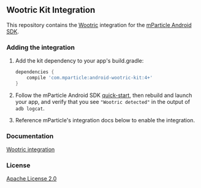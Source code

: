 ## Wootric Kit Integration

This repository contains the [Wootric](https://www.wootric.com) integration for the [mParticle Android SDK](https://github.com/mParticle/mparticle-android-sdk).

### Adding the integration

1. Add the kit dependency to your app's build.gradle:

    ```groovy
    dependencies {
        compile 'com.mparticle:android-wootric-kit:4+'
    }
    ```
2. Follow the mParticle Android SDK [quick-start](https://github.com/mParticle/mparticle-android-sdk), then rebuild and launch your app, and verify that you see `"Wootric detected"` in the output of `adb logcat`.
3. Reference mParticle's integration docs below to enable the integration.

### Documentation

[Wootric integration](http://docs.mparticle.com/?java#wootric)

### License

[Apache License 2.0](http://www.apache.org/licenses/LICENSE-2.0)
